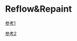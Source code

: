 # Reflow&Repaint

[参考1](https://blog.csdn.net/qq_29066959/article/details/50770366)

[参考2](https://www.cnblogs.com/zhutao/p/6551216.html)